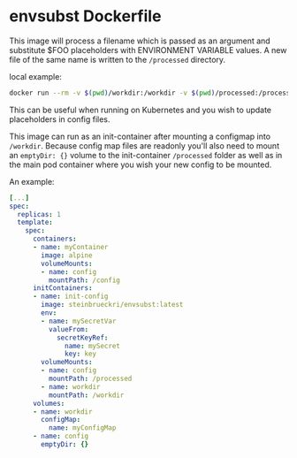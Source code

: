 # envsubst Dockerfile

This image will process a filename which is passed as an argument and substitute $FOO placeholders with ENVIRONMENT VARIABLE values. A new file of the same name is written to the `/processed` directory.

local example:

```sh
docker run --rm -v $(pwd)/workdir:/workdir -v $(pwd)/processed:/processed -e "VAR_1=A" -e "VAR_2=b" steinbrueckri/envsubst:latest
```

This can be useful when running on Kubernetes and you wish to update placeholders in config files.

This image can run as an init-container after mounting a configmap into `/workdir`.  Because config map files are readonly you'll also need to mount an `emptyDir: {}` volume to the init-container `/processed` folder as well as in the main pod container where you wish your new config to be mounted.

An example:

```yaml
[...]
spec:
  replicas: 1
  template:
    spec:
      containers:
      - name: myContainer
        image: alpine
        volumeMounts:
        - name: config
          mountPath: /config
      initContainers:
      - name: init-config
        image: steinbrueckri/envsubst:latest
        env:
        - name: mySecretVar
          valueFrom:
            secretKeyRef:
              name: mySecret
              key: key
        volumeMounts:
        - name: config
          mountPath: /processed
        - name: workdir
          mountPath: /workdir
      volumes:
      - name: workdir
        configMap:
          name: myConfigMap
      - name: config
        emptyDir: {}
```
